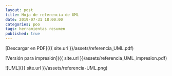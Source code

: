 ```yaml
---
layout: post
title: Hoja de referencia de UML
date: 2019-07-31 18:00:00
categories: poo
tags: herramientas resumen
published: true
---
```


[Descargar en PDF]({{ site.url }}/assets/referencia_UML.pdf)

[Versión para impresión]({{ site.url }}/assets/referencia_UML_impresion.pdf)

![UML]({{ site.url }}/assets/referencia-UML.png)

